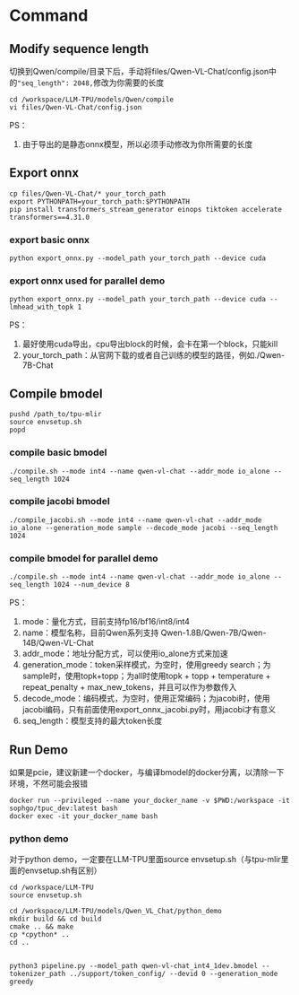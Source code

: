 # Command

## Modify sequence length

切换到Qwen/compile/目录下后，手动将files/Qwen-VL-Chat/config.json中的`"seq_length": 2048,`修改为你需要的长度
```shell
cd /workspace/LLM-TPU/models/Qwen/compile
vi files/Qwen-VL-Chat/config.json
```

PS：
1. 由于导出的是静态onnx模型，所以必须手动修改为你所需要的长度

## Export onnx

```shell
cp files/Qwen-VL-Chat/* your_torch_path
export PYTHONPATH=your_torch_path:$PYTHONPATH
pip install transformers_stream_generator einops tiktoken accelerate transformers==4.31.0
```

### export basic onnx
```shell
python export_onnx.py --model_path your_torch_path --device cuda
```

### export onnx used for parallel demo
```shell
python export_onnx.py --model_path your_torch_path --device cuda --lmhead_with_topk 1
```

PS：
1. 最好使用cuda导出，cpu导出block的时候，会卡在第一个block，只能kill
2. your_torch_path：从官网下载的或者自己训练的模型的路径，例如./Qwen-7B-Chat

## Compile bmodel

```shell
pushd /path_to/tpu-mlir
source envsetup.sh
popd
```

### compile basic bmodel
```shell
./compile.sh --mode int4 --name qwen-vl-chat --addr_mode io_alone --seq_length 1024
```

### compile jacobi bmodel
```shell
./compile_jacobi.sh --mode int4 --name qwen-vl-chat --addr_mode io_alone --generation_mode sample --decode_mode jacobi --seq_length 1024
```

### compile bmodel for parallel demo
```shell
./compile.sh --mode int4 --name qwen-vl-chat --addr_mode io_alone --seq_length 1024 --num_device 8
```

PS：
1. mode：量化方式，目前支持fp16/bf16/int8/int4
2. name：模型名称，目前Qwen系列支持 Qwen-1.8B/Qwen-7B/Qwen-14B/Qwen-VL-Chat
3. addr_mode：地址分配方式，可以使用io_alone方式来加速
4. generation_mode：token采样模式，为空时，使用greedy search；为sample时，使用topk+topp；为all时使用topk + topp + temperature + repeat_penalty + max_new_tokens，并且可以作为参数传入
5. decode_mode：编码模式，为空时，使用正常编码；为jacobi时，使用jacobi编码，只有前面使用export_onnx_jacobi.py时，用jacobi才有意义
6. seq_length：模型支持的最大token长度

## Run Demo

如果是pcie，建议新建一个docker，与编译bmodel的docker分离，以清除一下环境，不然可能会报错
```
docker run --privileged --name your_docker_name -v $PWD:/workspace -it sophgo/tpuc_dev:latest bash
docker exec -it your_docker_name bash
```

### python demo

对于python demo，一定要在LLM-TPU里面source envsetup.sh（与tpu-mlir里面的envsetup.sh有区别）
```shell
cd /workspace/LLM-TPU
source envsetup.sh
```

```
cd /workspace/LLM-TPU/models/Qwen_VL_Chat/python_demo
mkdir build && cd build
cmake .. && make
cp *cpython* ..
cd ..


python3 pipeline.py --model_path qwen-vl-chat_int4_1dev.bmodel --tokenizer_path ../support/token_config/ --devid 0 --generation_mode greedy
```